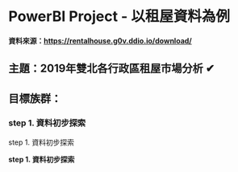 # PowerBI  Project - 以租屋資料為例
#### 資料來源：https://rentalhouse.g0v.ddio.io/download/
## 主題：2019年雙北各行政區租屋市場分析 ✔
## 目標族群：
### step 1. 資料初步探索
step 1. 資料初步探索

**step 1. 資料初步探索**


